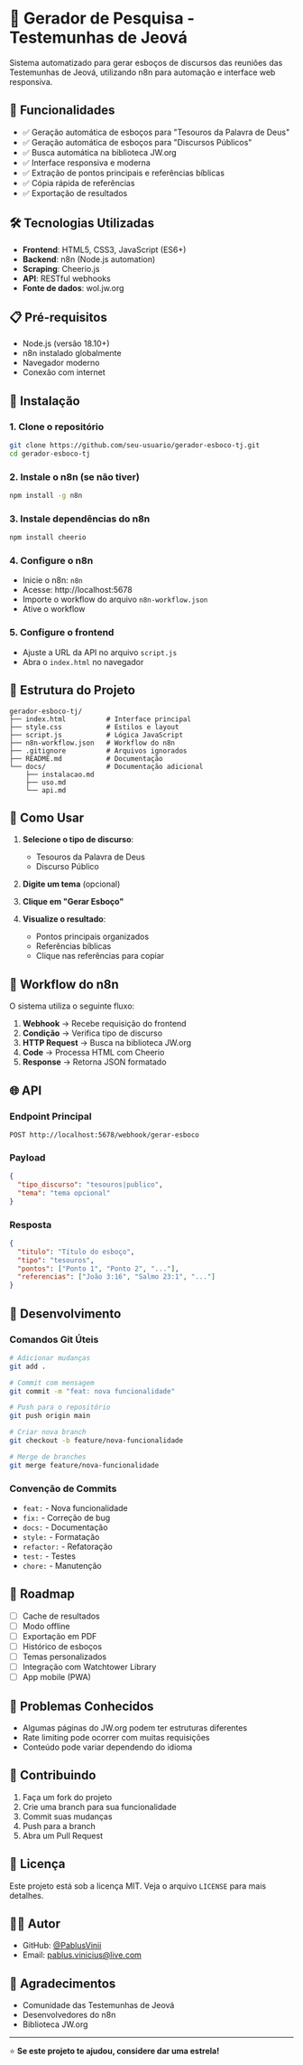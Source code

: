 # 📖 Gerador de Pesquisa - Testemunhas de Jeová

Sistema automatizado para gerar esboços de discursos das reuniões das Testemunhas de Jeová, utilizando n8n para automação e interface web responsiva.

## 🚀 Funcionalidades

- ✅ Geração automática de esboços para "Tesouros da Palavra de Deus"
- ✅ Geração automática de esboços para "Discursos Públicos"
- ✅ Busca automática na biblioteca JW.org
- ✅ Interface responsiva e moderna
- ✅ Extração de pontos principais e referências bíblicas
- ✅ Cópia rápida de referências
- ✅ Exportação de resultados

## 🛠️ Tecnologias Utilizadas

- **Frontend**: HTML5, CSS3, JavaScript (ES6+)
- **Backend**: n8n (Node.js automation)
- **Scraping**: Cheerio.js
- **API**: RESTful webhooks
- **Fonte de dados**: wol.jw.org

## 📋 Pré-requisitos

- Node.js (versão 18.10+)
- n8n instalado globalmente
- Navegador moderno
- Conexão com internet

## 🔧 Instalação

### 1. Clone o repositório
```bash
git clone https://github.com/seu-usuario/gerador-esboco-tj.git
cd gerador-esboco-tj
```

### 2. Instale o n8n (se não tiver)
```bash
npm install -g n8n
```

### 3. Instale dependências do n8n
```bash
npm install cheerio
```

### 4. Configure o n8n
- Inicie o n8n: `n8n`
- Acesse: http://localhost:5678
- Importe o workflow do arquivo `n8n-workflow.json`
- Ative o workflow

### 5. Configure o frontend
- Ajuste a URL da API no arquivo `script.js`
- Abra o `index.html` no navegador

## 📁 Estrutura do Projeto

```
gerador-esboco-tj/
├── index.html          # Interface principal
├── style.css           # Estilos e layout
├── script.js           # Lógica JavaScript
├── n8n-workflow.json   # Workflow do n8n
├── .gitignore          # Arquivos ignorados
├── README.md           # Documentação
└── docs/               # Documentação adicional
    ├── instalacao.md
    ├── uso.md
    └── api.md
```

## 🎯 Como Usar

1. **Selecione o tipo de discurso**:
   - Tesouros da Palavra de Deus
   - Discurso Público

2. **Digite um tema** (opcional)

3. **Clique em "Gerar Esboço"**

4. **Visualize o resultado**:
   - Pontos principais organizados
   - Referências bíblicas
   - Clique nas referências para copiar

## 🔄 Workflow do n8n

O sistema utiliza o seguinte fluxo:

1. **Webhook** → Recebe requisição do frontend
2. **Condição** → Verifica tipo de discurso
3. **HTTP Request** → Busca na biblioteca JW.org
4. **Code** → Processa HTML com Cheerio
5. **Response** → Retorna JSON formatado

## 🌐 API

### Endpoint Principal
```
POST http://localhost:5678/webhook/gerar-esboco
```

### Payload
```json
{
  "tipo_discurso": "tesouros|publico",
  "tema": "tema opcional"
}
```

### Resposta
```json
{
  "titulo": "Título do esboço",
  "tipo": "tesouros",
  "pontos": ["Ponto 1", "Ponto 2", "..."],
  "referencias": ["João 3:16", "Salmo 23:1", "..."]
}
```

## 🔧 Desenvolvimento

### Comandos Git Úteis
```bash
# Adicionar mudanças
git add .

# Commit com mensagem
git commit -m "feat: nova funcionalidade"

# Push para o repositório
git push origin main

# Criar nova branch
git checkout -b feature/nova-funcionalidade

# Merge de branches
git merge feature/nova-funcionalidade
```

### Convenção de Commits
- `feat:` - Nova funcionalidade
- `fix:` - Correção de bug
- `docs:` - Documentação
- `style:` - Formatação
- `refactor:` - Refatoração
- `test:` - Testes
- `chore:` - Manutenção

## 🚀 Roadmap

- [ ] Cache de resultados
- [ ] Modo offline
- [ ] Exportação em PDF
- [ ] Histórico de esboços
- [ ] Temas personalizados
- [ ] Integração com Watchtower Library
- [ ] App mobile (PWA)

## 🐛 Problemas Conhecidos

- Algumas páginas do JW.org podem ter estruturas diferentes
- Rate limiting pode ocorrer com muitas requisições
- Conteúdo pode variar dependendo do idioma

## 🤝 Contribuindo

1. Faça um fork do projeto
2. Crie uma branch para sua funcionalidade
3. Commit suas mudanças
4. Push para a branch
5. Abra um Pull Request

## 📄 Licença

Este projeto está sob a licença MIT. Veja o arquivo `LICENSE` para mais detalhes.

## 👨‍💻 Autor


- GitHub: [@PablusVinii](https://github.com/PablusVinii)
- Email: pablus.vinicius@live.com

## 🙏 Agradecimentos

- Comunidade das Testemunhas de Jeová
- Desenvolvedores do n8n
- Biblioteca JW.org

---

⭐ **Se este projeto te ajudou, considere dar uma estrela!**
